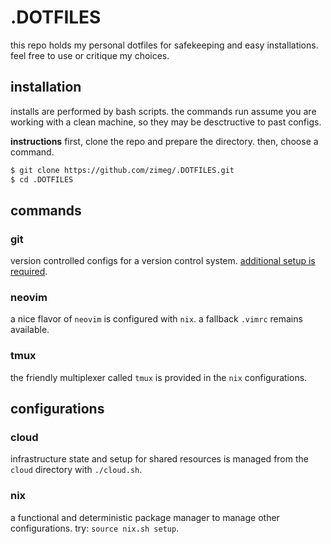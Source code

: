 # .DOTFILES

this repo holds my personal dotfiles for safekeeping and easy installations.
feel free to use or critique my choices.

## installation

installs are performed by bash scripts. the commands run assume you are working
with a clean machine, so they may be desctructive to past configs.

**instructions**
first, clone the repo and prepare the directory. then, choose a command.

```sh
$ git clone https://github.com/zimeg/.DOTFILES.git
$ cd .DOTFILES
```

## commands

### git

version controlled configs for a version control system. [additional setup is
required][ssh].

### neovim

a nice flavor of `neovim` is configured with `nix`. a fallback `.vimrc` remains
available.

### tmux

the friendly multiplexer called `tmux` is provided in the `nix` configurations.

## configurations

### cloud

infrastructure state and setup for shared resources is managed from the `cloud`
directory with `./cloud.sh`.

### nix

a functional and deterministic package manager to manage other configurations.
try: `source nix.sh setup`.

[ssh]: https://docs.github.com/en/authentication/connecting-to-github-with-ssh/generating-a-new-ssh-key-and-adding-it-to-the-ssh-agent
